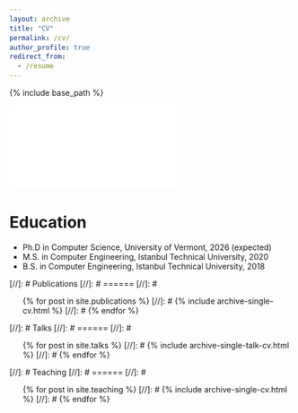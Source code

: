 ```yaml
---
layout: archive
title: "CV"
permalink: /cv/
author_profile: true
redirect_from:
  - /resume
---
```


{% include base_path %}

![CV.pdf](/files/cv.pdf)

Education
======
* Ph.D in Computer Science, University of Vermont, 2026 (expected)
* M.S. in Computer Engineering, Istanbul Technical University, 2020
* B.S. in Computer Engineering, Istanbul Technical University, 2018

[//]: # Publications
[//]: # ======
[//]: #   <ul>{% for post in site.publications %}
[//]: #     {% include archive-single-cv.html %}
[//]: #   {% endfor %}</ul>
  
[//]: # Talks
[//]: # ======
[//]: #   <ul>{% for post in site.talks %}
[//]: #     {% include archive-single-talk-cv.html %}
[//]: #   {% endfor %}</ul>
  
[//]: # Teaching
[//]: # ======
[//]: #   <ul>{% for post in site.teaching %}
[//]: #     {% include archive-single-cv.html %}
[//]: #   {% endfor %}</ul>
  
